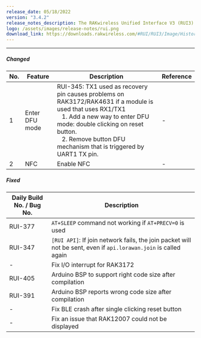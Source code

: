 ```yaml
---
release_date: 05/18/2022
version: "3.4.2"
release_notes_description: The RAKwireless Unified Interface V3 (RUI3) is designed to help IoT developers make their IoT products faster. It is compatible with RAK LPWAN modules and supports the standard AT Commands and the Binary Mode. The Binary mode is an improved version of the AT command with its efficient byte-array-based protocol and implementation of checksum. RUI3 also allows you to create your own custom firmware using RUI3 APIs that are compatible with popular IDEs like Arduino and Visual Studio. With custom firmware, you will not need any external host microcontroller or microprocessor, which can save you cost, circuit board space, and current consumption.
logo: /assets/images/release-notes/rui.png
download_link: https://downloads.rakwireless.com/#RUI/RUI3/Image/History-Release-Version/RUI_3.4.2/
---
```


<rk-release-notes/>

---

##### Changed

| No. | Feature        | Description                                                                                                                                                                                                                                                                           | Reference |
| --- | -------------- | ------------------------------------------------------------------------------------------------------------------------------------------------------------------------------------------------------------------------------------------------------------------------------------- | --------- |
| 1   | Enter DFU mode | RUI-345: TX1 used as recovery pin causes problems on RAK3172/RAK4631 if a module is used that uses RX1/TX1 <br> &nbsp;&nbsp; 1. Add a new way to enter DFU mode: double clicking on reset button. <br> &nbsp;&nbsp; 2. Remove button DFU mechanism that is triggered by UART1 TX pin. | -         |
| 2   | NFC            | Enable NFC                                                                                                                                                                                                                                                                            | -         |

##### Fixed

| Daily Build No. / Bug No. | Description                                                                                                      |
| ------------------------- | ---------------------------------------------------------------------------------------------------------------- |
| RUI-377                   | `AT+SLEEP` command not working if `AT+PRECV=0` is used                                                           |
| RUI-347                   | `[RUI API]`: If join network fails, the join packet will not be sent, even if `api.lorawan.join` is called again |
| -                         | Fix I/O interrupt for RAK3172                                                                                    |
| RUI-405                   | Arduino BSP to support right code size after compilation                                                         |
| RUI-391                   | Arduino BSP reports wrong code size after compilation                                                            |
| -                         | Fix BLE crash after single clicking reset button                                                                 |
| -                         | Fix an issue that RAK12007 could not be displayed                                                                |

